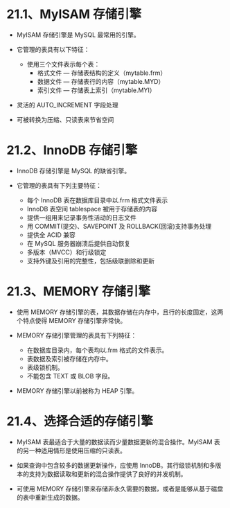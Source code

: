 # 21.1、MyISAM 存储引擎

* MyISAM 存储引擎是 MySQL 最常用的引擎。

* 它管理的表具有以下特征：

    * 使用三个文件表示每个表：
        * 格式文件 — 存储表结构的定义（mytable.frm）
        * 数据文件 — 存储表行的内容（mytable.MYD）
        * 索引文件 — 存储表上索引（mytable.MYI）

* 灵活的 AUTO_INCREMENT 字段处理
* 可被转换为压缩、只读表来节省空间

# 21.2、InnoDB 存储引擎
* InnoDB 存储引擎是 MySQL 的缺省引擎。
* 它管理的表具有下列主要特征：

    * 每个 InnoDB 表在数据库目录中以.frm 格式文件表示
    * InnoDB 表空间 tablespace 被用于存储表的内容
    * 提供一组用来记录事务性活动的日志文件
    * 用 COMMIT(提交)、SAVEPOINT 及 ROLLBACK(回滚)支持事务处理
    * 提供全 ACID 兼容
    * 在 MySQL 服务器崩溃后提供自动恢复
    * 多版本（MVCC）和行级锁定
    * 支持外键及引用的完整性，包括级联删除和更新

# 21.3、MEMORY 存储引擎

* 使用 MEMORY 存储引擎的表，其数据存储在内存中，且行的长度固定，这两个特点使得 MEMORY 存储引擎非常快。

* MEMORY 存储引擎管理的表具有下列特征：
    * 在数据库目录内，每个表均以.frm 格式的文件表示。
    * 表数据及索引被存储在内存中。
    * 表级锁机制。
    * 不能包含 TEXT 或 BLOB 字段。

* MEMORY 存储引擎以前被称为 HEAP 引擎。


# 21.4、选择合适的存储引擎

* MyISAM 表最适合于大量的数据读而少量数据更新的混合操作。MyISAM 表的另一种适用情形是使用压缩的只读表。

* 如果查询中包含较多的数据更新操作，应使用 InnoDB。其行级锁机制和多版本的支持为数据读取和更新的混合操作提供了良好的并发机制。

* 可使用 MEMORY 存储引擎来存储非永久需要的数据，或者是能够从基于磁盘的表中重新生成的数据。
